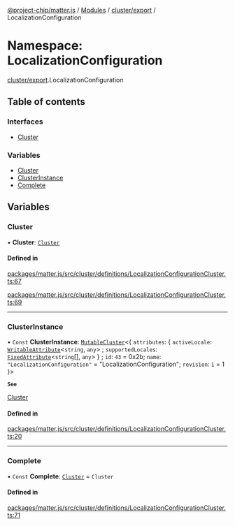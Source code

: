 [@project-chip/matter.js](../README.md) / [Modules](../modules.md) / [cluster/export](cluster_export.md) / LocalizationConfiguration

# Namespace: LocalizationConfiguration

[cluster/export](cluster_export.md).LocalizationConfiguration

## Table of contents

### Interfaces

- [Cluster](../interfaces/cluster_export.LocalizationConfiguration.Cluster.md)

### Variables

- [Cluster](cluster_export.LocalizationConfiguration.md#cluster)
- [ClusterInstance](cluster_export.LocalizationConfiguration.md#clusterinstance)
- [Complete](cluster_export.LocalizationConfiguration.md#complete)

## Variables

### Cluster

• **Cluster**: [`Cluster`](../interfaces/cluster_export.LocalizationConfiguration.Cluster.md)

#### Defined in

[packages/matter.js/src/cluster/definitions/LocalizationConfigurationCluster.ts:67](https://github.com/project-chip/matter.js/blob/6d3b6a5d957d88a9231d6ecab4bb41f8133112be/packages/matter.js/src/cluster/definitions/LocalizationConfigurationCluster.ts#L67)

[packages/matter.js/src/cluster/definitions/LocalizationConfigurationCluster.ts:69](https://github.com/project-chip/matter.js/blob/6d3b6a5d957d88a9231d6ecab4bb41f8133112be/packages/matter.js/src/cluster/definitions/LocalizationConfigurationCluster.ts#L69)

___

### ClusterInstance

• `Const` **ClusterInstance**: [`MutableCluster`](../interfaces/cluster_export.MutableCluster-1.md)\<\{ `attributes`: \{ `activeLocale`: [`WritableAttribute`](../interfaces/cluster_export.WritableAttribute.md)\<`string`, `any`\> ; `supportedLocales`: [`FixedAttribute`](../interfaces/cluster_export.FixedAttribute.md)\<`string`[], `any`\>  } ; `id`: ``43`` = 0x2b; `name`: ``"LocalizationConfiguration"`` = "LocalizationConfiguration"; `revision`: ``1`` = 1 }\>

**`See`**

[Cluster](cluster_export.LocalizationConfiguration.md#cluster)

#### Defined in

[packages/matter.js/src/cluster/definitions/LocalizationConfigurationCluster.ts:20](https://github.com/project-chip/matter.js/blob/6d3b6a5d957d88a9231d6ecab4bb41f8133112be/packages/matter.js/src/cluster/definitions/LocalizationConfigurationCluster.ts#L20)

___

### Complete

• `Const` **Complete**: [`Cluster`](../interfaces/cluster_export.LocalizationConfiguration.Cluster.md) = `Cluster`

#### Defined in

[packages/matter.js/src/cluster/definitions/LocalizationConfigurationCluster.ts:71](https://github.com/project-chip/matter.js/blob/6d3b6a5d957d88a9231d6ecab4bb41f8133112be/packages/matter.js/src/cluster/definitions/LocalizationConfigurationCluster.ts#L71)
